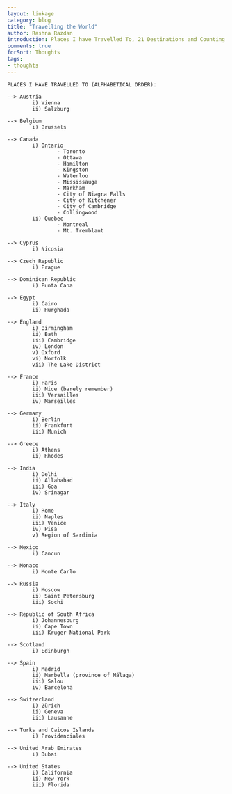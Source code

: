 ```yaml
---
layout: linkage
category: blog
title: "Travelling the World"
author: Rashna Razdan
introduction: Places I have Travelled To, 21 Destinations and Counting.	
comments: true
forSort: Thoughts
tags:
- thoughts
---
```


	PLACES I HAVE TRAVELLED TO (ALPHABETICAL ORDER):

	--> Austria
			i) Vienna
			ii) Salzburg

	--> Belgium
			i) Brussels 

	--> Canada
			i) Ontario
					- Toronto
					- Ottawa
					- Hamilton
					- Kingston
					- Waterloo
					- Mississauga
					- Markham
					- City of Niagra Falls
					- City of Kitchener
					- City of Cambridge
					- Collingwood
			ii) Quebec
					- Montreal	
					- Mt. Tremblant

	--> Cyprus
			i) Nicosia

	--> Czech Republic
			i) Prague

	--> Dominican Republic		
			i) Punta Cana

	--> Egypt
			i) Cairo
			ii) Hurghada

	--> England
			i) Birmingham
			ii) Bath
			iii) Cambridge
			iv) London
			v) Oxford
			vi) Norfolk
			vii) The Lake District

	--> France
			i) Paris	
			ii) Nice (barely remember)
			iii) Versailles
			iv) Marseilles

	--> Germany
			i) Berlin
			ii) Frankfurt
			iii) Munich

	--> Greece
			i) Athens
			ii) Rhodes

	--> India
			i) Delhi
			ii) Allahabad
			iii) Goa
			iv) Srinagar

	--> Italy
			i) Rome
			ii) Naples
			iii) Venice
			iv) Pisa
			v) Region of Sardinia

	--> Mexico
			i) Cancun

	--> Monaco
			i) Monte Carlo

	--> Russia
			i) Moscow
			ii) Saint Petersburg
			iii) Sochi		

	--> Republic of South Africa
			i) Johannesburg	
			ii) Cape Town
			iii) Kruger National Park
	
	--> Scotland
			i) Edinburgh

	--> Spain
			i) Madrid
			ii) Marbella (province of Málaga)
			iii) Salou 
			iv) Barcelona

	--> Switzerland
			i) Zürich
			ii) Geneva
			iii) Lausanne

	--> Turks and Caicos Islands
			i) Providenciales		

	--> United Arab Emirates
			i) Dubai

	--> United States
			i) California
			ii) New York
			iii) Florida				





